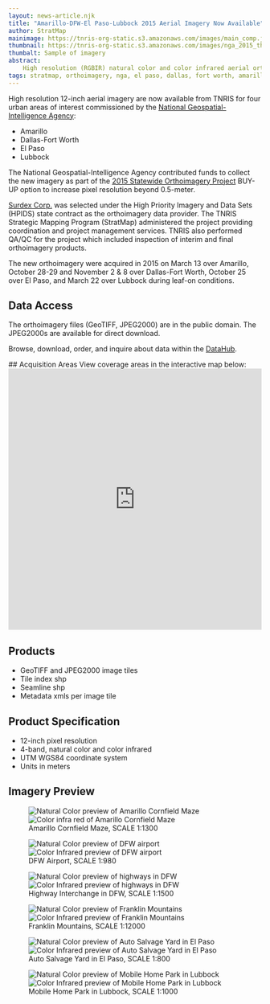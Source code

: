 ```yaml
---
layout: news-article.njk
title: "Amarillo-DFW-El Paso-Lubbock 2015 Aerial Imagery Now Available"
author: StratMap
mainimage: https://tnris-org-static.s3.amazonaws.com/images/main_comp.jpg
thumbnail: https://tnris-org-static.s3.amazonaws.com/images/nga_2015_th.jpg
thumbalt: Sample of imagery
abstract:
    High resolution (RGBIR) natural color and color infrared aerial orthoimagery are now available from TNRIS for four urban areas.
tags: stratmap, orthoimagery, nga, el paso, dallas, fort worth, amarillo, lubbock
---
```




High resolution 12-inch aerial imagery are now available from TNRIS for four urban areas of interest commissioned by the [National Geospatial-Intelligence Agency](https://www.nga.mil/Pages/Default.aspx):
- Amarillo
- Dallas-Fort Worth
- El Paso
- Lubbock

The National Geospatial-Intelligence Agency contributed funds to collect the new imagery as part of the [2015 Statewide Orthoimagery Project](https://tnris.org/2015-statewide-orthoimagery-project/) BUY-UP option to increase pixel resolution beyond 0.5-meter.

[Surdex Corp.](https://www.surdex.net) was selected under the High Priority Imagery and Data Sets (HPIDS) state contract as the orthoimagery data provider. The TNRIS Strategic Mapping Program (StratMap) administered the project providing coordination and project management services. TNRIS also performed QA/QC for the project which included inspection of interim and final orthoimagery products.

The new orthoimagery were acquired in 2015 on March 13 over Amarillo, October 28-29 and November 2 & 8 over Dallas-Fort Worth, October 25 over El Paso, and March 22 over Lubbock during leaf-on conditions.

## Data Access

The orthoimagery files (GeoTIFF, JPEG2000) are in the public domain. The JPEG2000s are available for direct download.
<p>
  Browse, download, order, and inquire about data within the <a href="https://data.tnris.org">DataHub</a>.
</p>
## Acquisition Areas
View coverage areas in the interactive map below:

<iframe width="100%" height="520" frameborder="0" src="https://tnris.cartodb.com/viz/3eeb0c6e-df08-11e5-be12-0e787de82d45/embed_map" allowfullscreen webkitallowfullscreen mozallowfullscreen oallowfullscreen msallowfullscreen></iframe>

## Products

- GeoTIFF and JPEG2000 image tiles
- Tile index shp
- Seamline shp
- Metadata xmls per image tile

## Product Specification

- 12-inch pixel resolution
- 4-band, natural color and color infrared
- UTM WGS84 coordinate system
- Units in meters

## Imagery Preview

<figure class="data-preview">
<div id="imageCompare1" class='twentytwenty-container natural-color-infrared'>
  <img class="img-responsive" src="https://tnris-org-static.s3.amazonaws.com/images/nga15amarillo_cornfieldmaze_nc_1to1300_20150313.jpg" alt="Natural Color preview of Amarillo Cornfield Maze">
  <img class="img-responsive" src="https://tnris-org-static.s3.amazonaws.com/images/nga15amarillo_cornfieldmaze_cir_1to1300_20150313.jpg" alt="Color infra red of Amarillo Cornfield Maze">
</div>
<figcaption>Amarillo Cornfield Maze, SCALE 1:1300</figcaption>
</figure>

<figure class="data-preview">
<div id="imageCompare1" class='twentytwenty-container natural-color-infrared'>
  <img class="img-responsive" src="https://tnris-org-static.s3.amazonaws.com/images/nga15dfw_dfwairport_nc_1to980_20151029.jpg" alt="Natural Color preview of DFW airport">
  <img class="img-responsive" src="https://tnris-org-static.s3.amazonaws.com/images/nga15dfw_dfwairport_cir_1to980_20151029.jpg" alt="Color Infrared preview of DFW airport">
</div>
<figcaption>DFW Airport, SCALE 1:980</figcaption>
</figure>

<figure class="data-preview">
<div id="imageCompare1" class='twentytwenty-container natural-color-infrared'>
  <img class="img-responsive" src="https://tnris-org-static.s3.amazonaws.com/images/nga15dfw_fwexchange_nc_1to1500_20151029.jpg" alt="Natural Color preview of highways in DFW">
  <img class="img-responsive" src="https://tnris-org-static.s3.amazonaws.com/images/nga15dfw_fwexchange_cir_1to1500_20151029.jpg" alt="Color Infrared preview of highways in DFW">
</div>
<figcaption>Highway Interchange in DFW, SCALE 1:1500</figcaption>
</figure>

<figure class="data-preview">
<div id="imageCompare1" class='twentytwenty-container natural-color-infrared'>
  <img class="img-responsive" src="https://tnris-org-static.s3.amazonaws.com/images/nga15elpaso_franklinmts_nc_1to12000_20151025.jpg" alt="Natural Color preview of Franklin Mountains">
  <img class="img-responsive" src="https://tnris-org-static.s3.amazonaws.com/images/nga15elpaso_franklinmts_cir_1to12000_20151025.jpg" alt="Color Infrared preview of Franklin Mountains">
</div>
<figcaption>Franklin Mountains, SCALE 1:12000</figcaption>
</figure>

<figure class="data-preview">
<div id="imageCompare1" class='twentytwenty-container natural-color-infrared'>
  <img class="img-responsive" src="https://tnris-org-static.s3.amazonaws.com/images/nga15elpaso_autosalvageyard_nc_1to800_20151025.jpg" alt="Natural Color preview of Auto Salvage Yard in El Paso">
  <img class="img-responsive" src="https://tnris-org-static.s3.amazonaws.com/images/nga15elpaso_autosalvageyard_cir_1to800_20151025.jpg" alt="Color Infrared preview of Auto Salvage Yard in El Paso">
</div>
<figcaption>Auto Salvage Yard in El Paso, SCALE 1:800</figcaption>
</figure>

<figure class="data-preview">
<div id="imageCompare1" class='twentytwenty-container natural-color-infrared'>
  <img class="img-responsive" src="https://tnris-org-static.s3.amazonaws.com/images/nga15lubbock_mobilehomepark_nc_1to1000_20150322.jpg" alt="Natural Color preview of Mobile Home Park in Lubbock">
  <img class="img-responsive" src="https://tnris-org-static.s3.amazonaws.com/images/nga15lubbock_mobilehomepark_cir_1to1000_20150322.jpg" alt="Color Infrared preview of Mobile Home Park in Lubbock">
</div>
<figcaption>Mobile Home Park in Lubbock, SCALE 1:1000</figcaption>
</figure>
